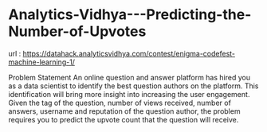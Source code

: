 # Analytics-Vidhya---Predicting-the-Number-of-Upvotes

url : https://datahack.analyticsvidhya.com/contest/enigma-codefest-machine-learning-1/

Problem Statement
An online question and answer platform has hired you as a data scientist to identify the best question authors on the platform. This identification will bring more insight into increasing the user engagement. Given the tag of the question, number of views received, number of answers, username and reputation of the question author, the problem requires you to predict the upvote count that the question will receive.
